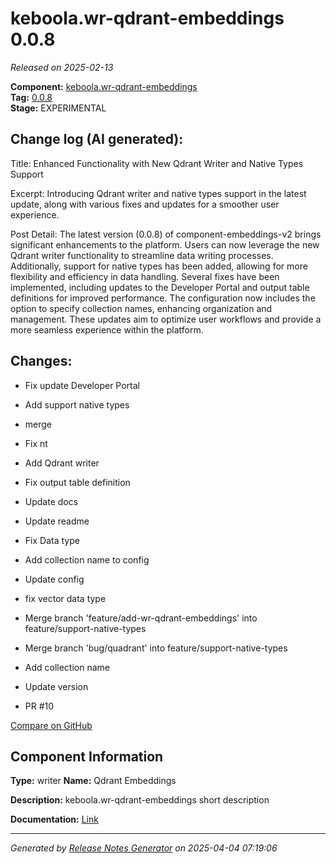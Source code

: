#  keboola.wr-qdrant-embeddings 0.0.8

_Released on 2025-02-13_

**Component:** [keboola.wr-qdrant-embeddings](https://github.com/keboola/component-embeddings-v2)  
**Tag:** [0.0.8](https://github.com/keboola/component-embeddings-v2/releases/tag/0.0.8)  
**Stage:** EXPERIMENTAL


## Change log (AI generated):
Title: Enhanced Functionality with New Qdrant Writer and Native Types Support

Excerpt: Introducing Qdrant writer and native types support in the latest update, along with various fixes and updates for a smoother user experience.

Post Detail: The latest version (0.0.8) of component-embeddings-v2 brings significant enhancements to the platform. Users can now leverage the new Qdrant writer functionality to streamline data writing processes. Additionally, support for native types has been added, allowing for more flexibility and efficiency in data handling. Several fixes have been implemented, including updates to the Developer Portal and output table definitions for improved performance. The configuration now includes the option to specify collection names, enhancing organization and management. These updates aim to optimize user workflows and provide a more seamless experience within the platform.



## Changes:



- Fix update Developer Portal 




- Add support native types 




- merge 




- Fix nt 




- Add Qdrant writer 




- Fix output table definition 




- Update docs 




- Update readme 




- Fix Data type 




- Add collection name to config 




- Update config 




- fix vector data type 




- Merge branch 'feature/add-wr-qdrant-embeddings' into feature/support-native-types 




- Merge branch 'bug/quadrant' into feature/support-native-types 




- Add collection name 




- Update version 




- PR #10 



[Compare on GitHub](https://github.com/keboola/component-embeddings-v2/compare/0.0.7...0.0.8)



## Component Information
**Type:** writer
**Name:** Qdrant Embeddings

**Description:** keboola.wr-qdrant-embeddings short description


**Documentation:** [Link](https://github.com/keboola/component-embeddings-v2/blob/master/README.md)



---
_Generated by [Release Notes Generator](https://github.com/keboola/release-notes-generator)
on 2025-04-04 07:19:06_